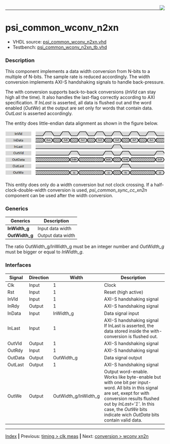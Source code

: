 <img align="right" src="../psi_logo.png">

***
# psi_common_wconv_n2xn

- VHDL source: [psi_common_wconv_n2xn.vhd](../../hdl/psi_common_wconv_n2xn.vhd)
- Testbench: [psi_common_wconv_n2xn_tb.vhd](../../testbench/psi_common_wconv_n2xn_tb/psi_common_wconv_n2xn_tb.vhd)

### Description

This component implements a data width conversion from N-bits to a
multiple of N-bits. The sample rate is reduced accordingly. The width
conversion implements AXI-S handshaking signals to handle back-pressure.

The with conversion supports back-to-back conversions (*InVld* can stay
high all the time). It also handles the last-flag correctly according to
AXI specification. If *InLast* is asserted, all data is flushed out and
the word enabled (*OutWe*) at the output are set only for words that
contain data. *OutLast* is asserted accordingly.

The entity does little-endian data alignment as shown in the figure
below.

<p align="center"><img src="ch7_1_fig12.png"></p>

This entity does only do a width conversion but not clock crossing. If a
half-clock-double-width conversion is used,
*psi\_common\_sync\_cc\_xn2n* component can be used after the width
conversion.

### Generics

Generics        | Description
----------------|-----------------
**InWidth\_g**  |Input data width
**OutWidth\_g** |Output data width

The ratio OutWidth_g/InWidth_g must be an integer number and *OutWidth\_g* must be bigger or equal to *InWidth\_g*.

### Interfaces

 Signal          | Direction | Width           | Description     
-----------------|-----------|-----------------|-----------------               
 Clk             | Input     | 1               | Clock           
 Rst             | Input     | 1               | Reset (high active)                 
 InVld           | Input     | 1               | AXI-S handshaking signal          
 InRdy           | Output    | 1               | AXI-S handshaking     signal          
 InData          | Input     | InWidth\_g      | Data signal input           
 InLast          | Input     | 1               | AXI-S handshaking signal If InLast is asserted, the data stored inside the with-conversion is flushed out.
 OutVld          | Output    | 1               | AXI-S handshaking signal          
 OutRdy          | Input     | 1               | AXI-S handshaking signal          
 OutData         | Output    | OutWidth\_g     | Data signal output          
 OutLast         | Output    | 1               | AXI-S handshaking signal          
 OutWe           | Output    | OutWidth\_g/InWidth\_g  | Output word-enable. Works like byte-enable but with one bit per input-word. All bits in this signal are set, exept for with conversion results flushed  out by *InLast='1'*. In this case, the *OutWe* bits indicate wich *OutData* bits contain valid data.


***
[Index](../psi_common_index.md) **|** Previous: [timing > clk meas](../ch6_timing/ch6_6_clk_meas.md) **|** Next: [conversion > wconv xn2n](../ch7_conversions/ch7_2_wconv_xn2n.md)
